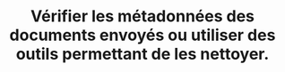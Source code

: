 ---
category: category-CvbEsDX_JLbVAl6oz7djq
definitions:
- definition-dXlYzGStFEEkv9C6TmwZS
- definition-wJbRVJRyx8UZRfzJdVf5g
risk: Récupérer des éléments de géolocalisation ou des données confidentielles.
title: Vérifier les métadonnées des documents envoyés ou utiliser des outils permettant
  de les nettoyer.
uuid: good-practice-IvcaN5lJIfh0uKhNdTBOh
visibleInCms: true
vulnerability: (Niveau avancé) Envoyer des documents (photos, vidéos) contenant des
  métadonnées sans vérifier le contenu de celles-ci.
---